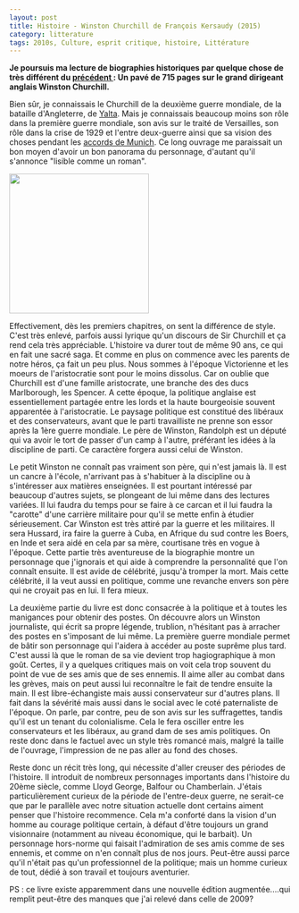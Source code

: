 ```yaml
---
layout: post
title: Histoire - Winston Churchill de François Kersaudy (2015)
category: litterature
tags: 2010s, Culture, esprit critique, histoire, Littérature
---
```

**Je poursuis ma lecture de biographies historiques par quelque chose de très différent du <a href="https://cheziceman.wordpress.com/2017/03/23/histoire-ho-chi-minh-de-pierre-brocheux/">précédent </a>: Un pavé de 715 pages sur le grand dirigeant anglais Winston Churchill.**

Bien sûr, je connaissais le Churchill de la deuxième guerre mondiale, de la bataille d'Angleterre, de <a href="https://fr.wikipedia.org/wiki/Conférence_de_Yalta">Yalta</a>. Mais je connaissais beaucoup moins son rôle dans la première guerre mondiale, son avis sur le traité de Versailles, son rôle dans la crise de 1929 et l'entre deux-guerre ainsi que sa vision des choses pendant les <a href="https://fr.wikipedia.org/wiki/Accords_de_Munich">accords de Munich</a>. Ce long ouvrage me paraissait un bon moyen d'avoir un bon panorama du personnage, d'autant qu'il s'annonce "lisible comme un roman".

<img class="alignleft size-full wp-image-9401" src="https://cheziceman.files.wordpress.com/2017/04/churchill.jpg" alt="" width="250" height="250" />

Effectivement, dès les premiers chapitres, on sent la différence de style. C'est très enlevé, parfois aussi lyrique qu'un discours de Sir Churchill et ça rend cela très appréciable. L'histoire va durer tout de même 90 ans, ce qui en fait une sacré saga. Et comme en plus on commence avec les parents de notre héros, ça fait un peu plus. Nous sommes à l'époque Victorienne et les moeurs de l'aristocratie sont pour le moins dissolus. Car on oublie que Churchill est d'une famille aristocrate, une branche des des ducs Marlborough, les Spencer. A cette époque, la politique anglaise est essentiellement partagée entre les lords et la haute bourgeoisie souvent apparentée à l'aristocratie. Le paysage politique est constitué des libéraux et des conservateurs, avant que le parti travailliste ne prenne son essor après la 1ère guerre mondiale. Le père de Winston, Randolph est un député qui va avoir le tort de passer d'un camp à l'autre, préférant les idées à la discipline de parti. Ce caractère forgera aussi celui de Winston.

Le petit Winston ne connaît pas vraiment son père, qui n'est jamais là. Il est un cancre à l'école, n'arrivant pas à s'habituer à la discipline ou à s'intéresser aux matières enseignées. Il est pourtant intéressé par beaucoup d'autres sujets, se plongeant de lui même dans des lectures variées. Il lui faudra du temps pour se faire à ce carcan et il lui faudra la "carotte" d'une carrière militaire pour qu'il se mette enfin à étudier sérieusement. Car Winston est très attiré par la guerre et les militaires. Il sera Hussard, ira faire la guerre à Cuba, en Afrique du sud contre les Boers, en Inde et sera aidé en cela par sa mère, courtisane très en vogue à l'époque. Cette partie très aventureuse de la biographie montre un personnage que j'ignorais et qui aide à comprendre la personnalité que l'on connaît ensuite. Il est avide de célébrité, jusqu'à tromper la mort. Mais cette célébrité, il la veut aussi en politique, comme une revanche envers son père qui ne croyait pas en lui. Il fera mieux.

La deuxième partie du livre est donc consacrée à la politique et à toutes les manigances pour obtenir des postes. On découvre alors un Winston journaliste, qui écrit sa propre légende, trublion, n'hésitant pas à arracher des postes en s'imposant de lui même. La première guerre mondiale permet de bâtir son personnage qui l'aidera à accéder au poste suprême plus tard. C'est aussi là que le roman de sa vie devient trop hagiographique à mon goût. Certes, il y a quelques critiques mais on voit cela trop souvent du point de vue de ses amis que de ses ennemis. Il aime aller au combat dans les grèves, mais on peut aussi lui reconnaître le fait de tendre ensuite la main. Il est libre-échangiste mais aussi conservateur sur d'autres plans. Il fait dans la sévérité mais aussi dans le social avec le coté paternaliste de l'époque. On parle, par contre, peu de son avis sur les suffragettes, tandis qu'il est un tenant du colonialisme. Cela le fera osciller entre les conservateurs et les libéraux, au grand dam de ses amis politiques. On reste donc dans le factuel avec un style très romancé mais, malgré la taille de l'ouvrage, l'impression de ne pas aller au fond des choses.

Reste donc un récit très long, qui nécessite d'aller creuser des périodes de l'histoire. Il introduit de nombreux personnages importants dans l'histoire du 20ème siècle, comme Lloyd George, Balfour ou Chamberlain. J'étais particulièrement curieux de la période de l'entre-deux guerre, ne serait-ce que par le parallèle avec notre situation actuelle dont certains aiment penser que l'histoire recommence. Cela m'a conforté dans la vision d'un homme au courage politique certain, à défaut d'être toujours un grand visionnaire (notamment au niveau économique, qui le barbait). Un personnage hors-norme qui faisait l'admiration de ses amis comme de ses ennemis, et comme on n'en connaît plus de nos jours. Peut-être aussi parce qu'il n'était pas qu'un professionnel de la politique; mais un homme curieux de tout, dédié à son travail et toujours aventurier.

PS : ce livre existe apparemment dans une nouvelle édition augmentée....qui remplit peut-être des manques que j'ai relevé dans celle de 2009?
